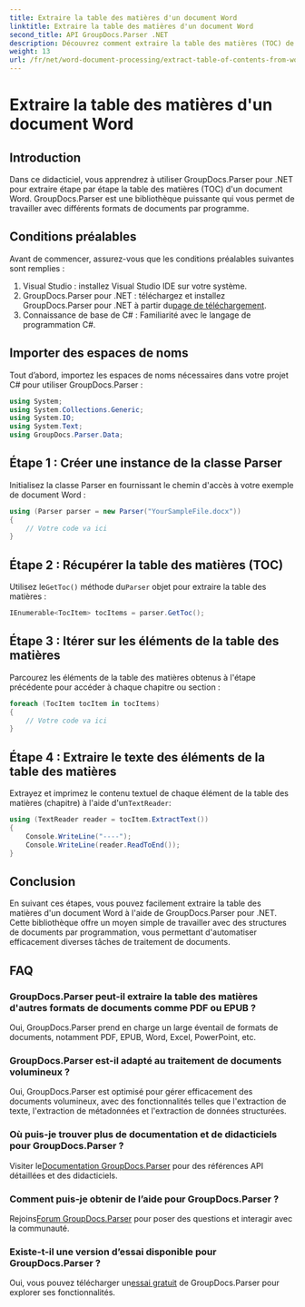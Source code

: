 ```yaml
---
title: Extraire la table des matières d'un document Word
linktitle: Extraire la table des matières d'un document Word
second_title: API GroupDocs.Parser .NET
description: Découvrez comment extraire la table des matières (TOC) de documents Word par programmation à l'aide de GroupDocs.Parser pour .NET.
weight: 13
url: /fr/net/word-document-processing/extract-table-of-contents-from-word-document/
---
```


# Extraire la table des matières d'un document Word

## Introduction
Dans ce didacticiel, vous apprendrez à utiliser GroupDocs.Parser pour .NET pour extraire étape par étape la table des matières (TOC) d'un document Word. GroupDocs.Parser est une bibliothèque puissante qui vous permet de travailler avec différents formats de documents par programme.
## Conditions préalables
Avant de commencer, assurez-vous que les conditions préalables suivantes sont remplies :
1. Visual Studio : installez Visual Studio IDE sur votre système.
2.  GroupDocs.Parser pour .NET : téléchargez et installez GroupDocs.Parser pour .NET à partir du[page de téléchargement](https://releases.groupdocs.com/parser/net/).
3. Connaissance de base de C# : Familiarité avec le langage de programmation C#.

## Importer des espaces de noms
Tout d’abord, importez les espaces de noms nécessaires dans votre projet C# pour utiliser GroupDocs.Parser :
```csharp
using System;
using System.Collections.Generic;
using System.IO;
using System.Text;
using GroupDocs.Parser.Data;
```
## Étape 1 : Créer une instance de la classe Parser
Initialisez la classe Parser en fournissant le chemin d'accès à votre exemple de document Word :
```csharp
using (Parser parser = new Parser("YourSampleFile.docx"))
{
    // Votre code va ici
}
```
## Étape 2 : Récupérer la table des matières (TOC)
 Utilisez le`GetToc()` méthode du`Parser` objet pour extraire la table des matières :
```csharp
IEnumerable<TocItem> tocItems = parser.GetToc();
```
## Étape 3 : Itérer sur les éléments de la table des matières
Parcourez les éléments de la table des matières obtenus à l'étape précédente pour accéder à chaque chapitre ou section :
```csharp
foreach (TocItem tocItem in tocItems)
{
    // Votre code va ici
}
```
## Étape 4 : Extraire le texte des éléments de la table des matières
 Extrayez et imprimez le contenu textuel de chaque élément de la table des matières (chapitre) à l'aide d'un`TextReader`:
```csharp
using (TextReader reader = tocItem.ExtractText())
{
    Console.WriteLine("----");
    Console.WriteLine(reader.ReadToEnd());
}
```

## Conclusion
En suivant ces étapes, vous pouvez facilement extraire la table des matières d'un document Word à l'aide de GroupDocs.Parser pour .NET. Cette bibliothèque offre un moyen simple de travailler avec des structures de documents par programmation, vous permettant d'automatiser efficacement diverses tâches de traitement de documents.

## FAQ
### GroupDocs.Parser peut-il extraire la table des matières d'autres formats de documents comme PDF ou EPUB ?
Oui, GroupDocs.Parser prend en charge un large éventail de formats de documents, notamment PDF, EPUB, Word, Excel, PowerPoint, etc.
### GroupDocs.Parser est-il adapté au traitement de documents volumineux ?
Oui, GroupDocs.Parser est optimisé pour gérer efficacement des documents volumineux, avec des fonctionnalités telles que l'extraction de texte, l'extraction de métadonnées et l'extraction de données structurées.
### Où puis-je trouver plus de documentation et de didacticiels pour GroupDocs.Parser ?
 Visiter le[Documentation GroupDocs.Parser](https://tutorials.groupdocs.com/parser/net/) pour des références API détaillées et des didacticiels.
### Comment puis-je obtenir de l’aide pour GroupDocs.Parser ?
 Rejoins[Forum GroupDocs.Parser](https://forum.groupdocs.com/c/parser/17) pour poser des questions et interagir avec la communauté.
### Existe-t-il une version d’essai disponible pour GroupDocs.Parser ?
 Oui, vous pouvez télécharger un[essai gratuit](https://releases.groupdocs.com/) de GroupDocs.Parser pour explorer ses fonctionnalités.